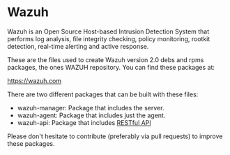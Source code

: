 Wazuh
============

Wazuh is an Open Source Host-based Intrusion Detection System that performs log analysis, file integrity checking, policy monitoring, rootkit detection, real-time alerting and active response.

These are the files used to create Wazuh version 2.0 debs and rpms packages, the ones WAZUH repository. You can find these packages at:

https://wazuh.com

There are two different packages that can be built with these files:

* wazuh-manager: Package that includes the server.
* wazuh-agent: Package that includes just the agent.
* wazuh-api: Package that includes [RESTful API](http://documentation.wazuh.com/en/latest/ossec_api.html)

Please don't hesitate to contribute (preferably via pull requests) to improve these packages.
